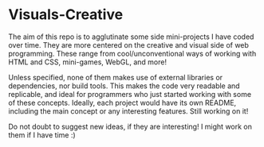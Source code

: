 # Visuals-Creative

The aim of this repo is to agglutinate some side mini-projects I have coded over time. They are more centered on the creative and visual side of web programming. These range from cool/unconventional ways of working with HTML and CSS, mini-games, WebGL, and more!

Unless specified, none of them makes use of external libraries or dependencies, nor build tools. This makes the code very readable and replicable, and ideal for programmers who just started working with some of these concepts. Ideally, each project would have its own README, including the main concept or any interesting features. Still working on it! 


Do not doubt to suggest new ideas, if they are interesting! I might work on them if I have time :)
